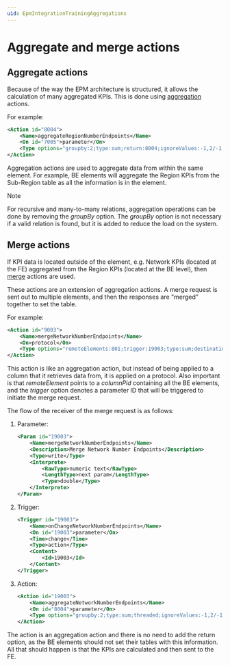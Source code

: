 ```yaml
---
uid: EpmIntegrationTrainingAggregations
---
```


# Aggregate and merge actions

## Aggregate actions

Because of the way the EPM architecture is structured, it allows the calculation of many aggregated KPIs. This is done using [aggregation](xref:LogicActionAggregate) actions.

For example:

```xml
<Action id="8004">
    <Name>aggregateRegionNumberEndpoints</Name>
    <On id="7005">parameter</On>
    <Type options="groupby:2;type:sum;return:8004;ignoreValues:-1,2/-1;threaded;avoidZeroInResult;defaultValue:8004,-1">aggregate</Type>
</Action>
```

Aggregation actions are used to aggregate data from within the same element. For example, BE elements will aggregate the Region KPIs from the Sub-Region table as all the information is in the element.

> [!NOTE]
> For recursive and many-to-many relations, aggregation operations can be done by removing the *groupBy* option. The *groupBy* option is not necessary if a valid relation is found, but it is added to reduce the load on the system.

## Merge actions

If KPI data is located outside of the element, e.g. Network KPIs (located at the FE) aggregated from the Region KPIs (located at the BE level), then [merge](xref:LogicActionMerge) actions are used.

These actions are an extension of aggregation actions. A merge request is sent out to multiple elements, and then the responses are "merged" together to set the table.

For example:

```xml
<Action id="9003">
    <Name>mergeNetworkNumberEndpoints</Name>
    <On>protocol</On>
    <Type options="remoteElements:801;trigger:19003;type:sum;destination:9003;mergeResult;limitresult:9001;defaultValue:9003,-1">merge</Type>
</Action>
```

This action is like an aggregation action, but instead of being applied to a column that it retrieves data from, it is applied on a protocol. Also important is that *remoteElement* points to a *columnPid* containing all the BE elements, and the *trigger* option denotes a parameter ID that will be triggered to initiate the merge request.

The flow of the receiver of the merge request is as follows:

1. Parameter:

   ```xml
   <Param id="19003">
       <Name>mergeNetworkNumberEndpoints</Name>
       <Description>Merge Network Number Endpoints</Description>
       <Type>write</Type>
       <Interprete>
           <RawType>numeric text</RawType>
           <LengthType>next param</LengthType>
           <Type>double</Type>
       </Interprete>
   </Param>
   ```

1. Trigger:

   ```xml
   <Trigger id="19003">
       <Name>onChangeNetworkNumberEndpoints</Name>
       <On id="19003">parameter</On>
       <Time>change</Time>
       <Type>action</Type>
       <Content>
           <Id>19003</Id>
       </Content>
   </Trigger>
   ```

1. Action:

   ```xml
   <Action id="19003">
       <Name>aggregateNetworkNumberEndpoints</Name>
       <On id="8004">parameter</On>
       <Type options="groupby:2;type:sum;threaded;ignoreValues:-1,2/-1">aggregate</Type>
   </Action>
   ```

The action is an aggregation action and there is no need to add the return option, as the BE elements should not set their tables with this information. All that should happen is that the KPIs are calculated and then sent to the FE.
